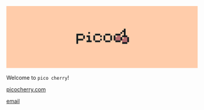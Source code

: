 ![pico cherry Logo](cover.png)

Welcome to `pico cherry`!

[picocherry.com](https://picocherry.com)

[email](mailto:hi@picocherry.com)
